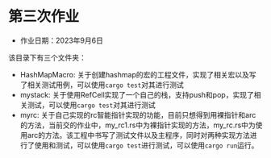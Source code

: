 # 第三次作业

- 作业日期：2023年9月6日

该目录下有三个文件夹：
- HashMapMacro: 关于创建hashmap的宏的工程文件，实现了相关宏以及写了相关测试用例，可以使用`cargo test`对其进行测试
- mystack: 关于使用RefCell实现了一个自己的栈，支持push和pop，实现了相关测试，可以使用`cargo test`对其进行测试
- myrc: 关于自己实现的rc智能指针实现的功能，目前只想得到用裸指针和arc的方法，当前交的作业中，my_rc1.rs中为裸指针实现的方法，my_rc.rs中为使用arc的方法。该工程中书写了测试文件以及主程序，同时对两种实现方法进行了使用和测试，可以使用`cargo test`进行测试，可以使用`cargo run`运行。